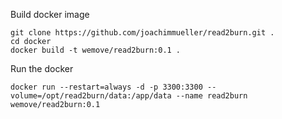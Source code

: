 Build docker image

```
git clone https://github.com/joachimmueller/read2burn.git .
cd docker
docker build -t wemove/read2burn:0.1 .
```

Run the docker

```
docker run --restart=always -d -p 3300:3300 --volume=/opt/read2burn/data:/app/data --name read2burn wemove/read2burn:0.1
```
